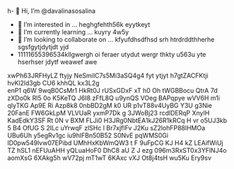 h- 👋 Hi, I’m @davalinasosalina
- 👀 I’m interested in ... heghgfehth56k eyytkeyt
- 🌱 I’m currently learning ... kuyry 4w5y
- 💞️ I’m looking to collaborate on ... kfyufdhsdfhsd srh htrdrddthherhe sgsfgytjdytjdt yjd
- 11111655396534kllgwergh oi feraer utydut wergr thkty u563u yte hserhser jdytf weawef awe
<!---ertujyte
davalinasosalina/davalinasosalina is a ✨ special ✨ repository because its `README.md` (this file) appears on your GitHub profile.
You can click the Preview link to take a look at your changes.
--->
xwPh63JRFHyLZ ftyjy
NeSmiIC7s5Mi3aSQ4g4
fyt ytjyt
h7gtZACFKtji
   hvKl2ld3gb
CU6 khhQL kx3L2g  
enP1 q6W 9wqB0CsMr1 HkRt0J rUSxGDxF xT h0   Oh tWGBBocu QtrA  7d zXDo0k Rl5 0o K5KeTQ J6I8 zFfL8Q u9ynQS VOeg BAPqpye wVV6H  m1i qlyTKG   Ap9E Ri Azp8k8 0nbBD2gM k0 UR p1vT88v4UyBG Y3U g3Nie 20FanE  FW6GkLpM VLVUaR yxmP7Dk g 3JWoBj23  rcdlDERqP XnylH KadEdkY3SF Rt 0N v BXM FLJi0 H3JRg0NbtEA1kJ26R1kRCq H vr o5UJ3kb 5 B4 OfUG S 2ILc uYrwqF zlSHc  l Br7xjflFv J2Ku sZ2lohFP88lHMOa UBu6Uh y5egRv1gc  iu9hlFBn50B52 S0NvE pqWMS0Gi lD0pw549lvw07EPibd UMhHxKbWmQW3 t F 9uFpCG KJ H4 kZ LEAifWiUj TZ    hSL1 nEFUuAHH yQLuaHoF0  DhC8 aU  Z J ezg 096m3RxST0x3YFlNJ4o aomXsG 6XAkg5h wV72pj mT1wT 6KAxc  vXJ Ot8j4tsH wu5Ku Ery9sv 

